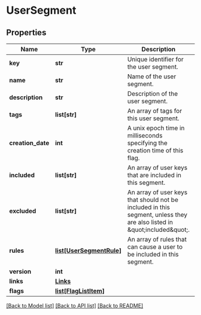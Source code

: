 # UserSegment

## Properties
Name | Type | Description | Notes
------------ | ------------- | ------------- | -------------
**key** | **str** | Unique identifier for the user segment. | 
**name** | **str** | Name of the user segment. | 
**description** | **str** | Description of the user segment. | [optional] 
**tags** | **list[str]** | An array of tags for this user segment. | [optional] 
**creation_date** | **int** | A unix epoch time in milliseconds specifying the creation time of this flag. | 
**included** | **list[str]** | An array of user keys that are included in this segment. | [optional] 
**excluded** | **list[str]** | An array of user keys that should not be included in this segment, unless they are also listed in \&quot;included\&quot;. | [optional] 
**rules** | [**list[UserSegmentRule]**](UserSegmentRule.md) | An array of rules that can cause a user to be included in this segment. | [optional] 
**version** | **int** |  | [optional] 
**links** | [**Links**](Links.md) |  | [optional] 
**flags** | [**list[FlagListItem]**](FlagListItem.md) |  | [optional] 

[[Back to Model list]](../README.md#documentation-for-models) [[Back to API list]](../README.md#documentation-for-api-endpoints) [[Back to README]](../README.md)


